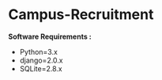 # Campus-Recruitment
__Software Requirements :__
  * Python=3.x
  * django=2.0.x
  * SQLite=2.8.x
  
